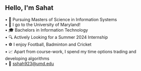 ## Hello, I'm Sahat

• 📖 Pursuing Masters of Science in Information Systems <br>
• 🐢 I go to the University of Maryland! <br>
• 🎓 Bachelors in Information Technology <br>
• 🔍 Actively Looking for a Summer 2024 Internship <br>
• ⚽ I enjoy Football, Badminton and Cricket <br>
• 📈 Apart from course-work, I spend my time options trading and developing algorithms <br>
• 📩 sshah923@umd.edu
